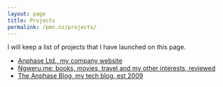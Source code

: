 ```yaml
---
layout: page
title: Projects
permalink: /pmn.nz/projects/
---
```


I will keep a list of projects that I have launched on this page.

* [Anphase Ltd., my company website](https://anphase.co.nz)
* [Ngweru.me: books, movies, travel and my other interests, reviewed](https://ngweru.me)
* [The Anphase Blog, my tech blog, est 2009](https://anphase.com)
